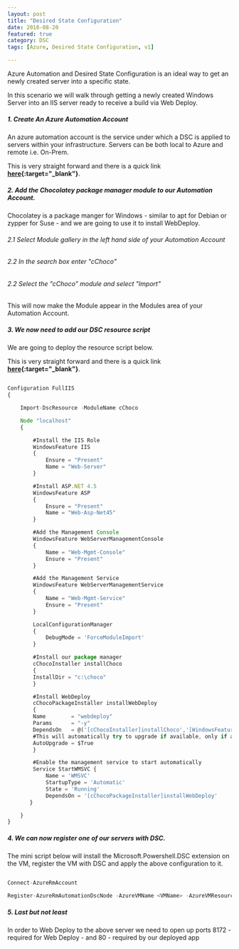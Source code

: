 ```yaml
---
layout: post
title: "Desired State Configuration"
date: 2018-08-20
featured: true
category: DSC
tags: [Azure, Desired State Configuration, v1]

---
```

Azure Automation and Desired State Configuration is an ideal way to get an newly created server into a specific state.

In this scenario we will walk through getting a newly created Windows Server into an IIS server ready to receive a build via Web Deploy.

##### 1. Create An Azure Automation Account

An azure automation account is the service under which a DSC is applied to servers within your infrastructure.  Servers can be both local to Azure and remote i.e. On-Prem.

This is very straight forward and there is a quick link __[here](https://docs.microsoft.com/en-us/azure/automation/automation-quickstart-create-account){:target="_blank"}__.

##### 2. Add the Chocolatey package manager module to our Automation Account.

Chocolatey is a package manger for Windows - similar to apt for Debian or zypper for Suse - and we are going to use it to install WebDeploy.

###### 2.1 Select Module gallery in the left hand side of your Automation Account

###### 2.2 In the search box enter "cChoco"

###### 2.2 Select the "cChoco" module and select "Import"

This will now make the Module appear in the Modules area of your Automation Account.

##### 3.  We now need to add our DSC resource script

We are going to deploy the resource script below.

This is very straight forward and there is a quick link __[here](https://docs.microsoft.com/en-us/azure/automation/automation-quickstart-dsc-configuration){:target="_blank"}__.


``` javascript

Configuration FullIIS
{

    Import-DscResource -ModuleName cChoco

    Node "localhost"
    {

        #Install the IIS Role
        WindowsFeature IIS
        {
            Ensure = "Present"
            Name = "Web-Server"
        }

        #Install ASP.NET 4.5
        WindowsFeature ASP
        {
            Ensure = "Present"
            Name = "Web-Asp-Net45"
        }

        #Add the Management Console
        WindowsFeature WebServerManagementConsole
        {
            Name = "Web-Mgmt-Console"
            Ensure = "Present"
        }

        #Add the Management Service
        WindowsFeature WebServerManagementService
        {
            Name = "Web-Mgmt-Service"
            Ensure = "Present"
        }

        LocalConfigurationManager
        {
            DebugMode = 'ForceModuleImport'
        }

        #Install our package manager
        cChocoInstaller installChoco
        {
        InstallDir = "c:\choco"
        }

        #Install WebDeploy
        cChocoPackageInstaller installWebDeploy
        {
        Name        = "webdeploy"
        Params      = "-y"
        DependsOn   = @('[cChocoInstaller]installChoco','[WindowsFeature]IIS','[WindowsFeature]ASP','[WindowsFeature]WebServerManagementConsole','[WindowsFeature]WebServerManagementService')
        #This will automatically try to upgrade if available, only if a version is not explicitly specified.
        AutoUpgrade = $True
        }

        #Enable the management service to start automatically
        Service StartWMSVC {
            Name = 'WMSVC'
            StartupType = 'Automatic'
            State = 'Running'
            DependsOn = '[cChocoPackageInstaller]installWebDeploy'
       }

    }
}
```

##### 4.  We can now register one of our servers with DSC.

The mini script below will install the Microsoft.Powershell.DSC extension on the VM, register the VM with DSC and apply the above configuration to it.

``` javascript

Connect-AzureRmAccount

Register-AzureRmAutomationDscNode -AzureVMName <VMName> -AzureVMResourceGroup <VMResourceGroup> -NodeConfigurationName FullIIS.localhost -AutomationAccountName <Automation account name -ResourceGroupName <Automation resource group> -ConfigurationMode ApplyAndAutocorrect
```

##### 5.  Last but not least

In order to Web Deploy to the above server we need to open up ports 8172 - required for Web Deploy - and 80 - required by our deployed app
